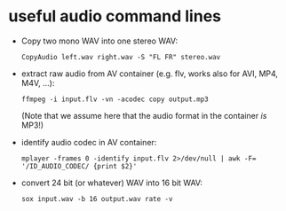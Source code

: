 useful audio command lines
==========================

* Copy two mono WAV into one stereo WAV:

  ```
  CopyAudio left.wav right.wav -S "FL FR" stereo.wav
  ```
  
* extract raw audio from AV container (e.g. flv, works also for AVI, MP4, M4V, ...):

  ```
  ffmpeg -i input.flv -vn -acodec copy output.mp3
  ```
  (Note that we assume here that the audio format in the container *is* MP3!)
  
* identify audio codec in AV container:

  ```
  mplayer -frames 0 -identify input.flv 2>/dev/null | awk -F= '/ID_AUDIO_CODEC/ {print $2}'
  ```

* convert 24 bit (or whatever) WAV into 16 bit WAV:

  ```
  sox input.wav -b 16 output.wav rate -v
  ```
